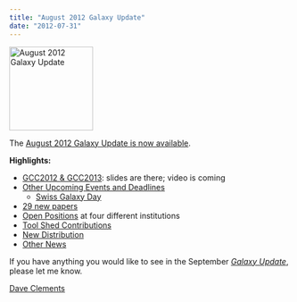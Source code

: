 ```yaml
---
title: "August 2012 Galaxy Update"
date: "2012-07-31"
---
```

<div class='right'><a href='/galaxy-updates/2012-08/'><img src="/images/logos/GalaxyUpdate200.png" alt="August 2012 Galaxy Update" width=150 /></a></div>

The [August 2012 Galaxy Update is now available](/galaxy-updates/2012-08/).

**Highlights:**

* [GCC2012 & GCC2013](/galaxy-updates/2012-08/#gcc2012--gcc2013): slides are there; video is coming
* [Other Upcoming Events and Deadlines](/galaxy-updates/2012-08/#upcoming-events-and-deadlines)
  * [Swiss Galaxy Day](/galaxy-updates/2012-08/#swiss-galaxy-day)
* [29 new papers](/galaxy-updates/2012-08/#new-papers)
* [Open Positions](/galaxy-updates/2012-08/#whos-hiring) at four different institutions
* [Tool Shed Contributions](/galaxy-updates/2012-08/#toolshed-contributions)
* [New Distribution](/galaxy-updates/2012-08/#new-distributions)
* [Other News](/galaxy-updates/2012-08/#other-news)

If you have anything you would like to see in the September *[Galaxy Update](/galaxy-updates/)*, please let me know.

[Dave Clements](/people/dave-clements/)
